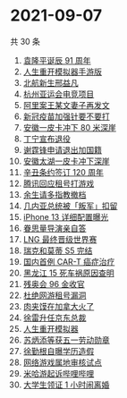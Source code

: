 # 2021-09-07

共 30 条

<!-- BEGIN -->
<!-- 最后更新时间 Tue Sep 07 2021 16:07:15 GMT+0800 (China Standard Time) -->

1. [袁隆平诞辰 91 周年](https://www.zhihu.com/search?q=袁隆平)
1. [人生重开模拟器手游版](https://www.zhihu.com/search?q=人生重开模拟器)
1. [北航新生邢益凡](https://www.zhihu.com/search?q=邢益凡)
1. [杭州亚运会电竞项目](https://www.zhihu.com/search?q=亚运会)
1. [阿里案王某文妻子再发文](https://www.zhihu.com/search?q=王某文妻子)
1. [新冠疫苗加强针要不要打](https://www.zhihu.com/search?q=新冠疫苗加强针)
1. [安徽一皮卡冲下 80 米深崖](https://www.zhihu.com/search?q=安徽太湖)
1. [丁宁宣布退役](https://www.zhihu.com/search?q=丁宁)
1. [谢霆锋申请退出加国籍](https://www.zhihu.com/search?q=谢霆锋)
1. [安徽太湖一皮卡冲下深崖](https://www.zhihu.com/search?q=安徽皮卡)
1. [辛丑条约签订 120 周年](https://www.zhihu.com/search?q=辛丑条约)
1. [腾讯回应租号打游戏](https://www.zhihu.com/search?q=腾讯游戏)
1. [余生请多指教撤档](https://www.zhihu.com/search?q=余生请多指教)
1. [几内亚总统被「叛军」扣留](https://www.zhihu.com/search?q=几内亚)
1. [iPhone 13 详细配置曝光](https://www.zhihu.com/search?q=iPhone13)
1. [眷思量导演亲自答](https://www.zhihu.com/search?q=眷思量)
1. [LNG 最终晋级世界赛](https://www.zhihu.com/search?q=lng)
1. [瑞克和莫蒂 S5 完结](https://www.zhihu.com/search?q=瑞克和莫蒂)
1. [国内首例 CAR-T 癌症治疗](https://www.zhihu.com/search?q=CAR-T)
1. [黑龙江 15 死车祸原因查明](https://www.zhihu.com/search?q=黑龙江车祸)
1. [残奥会 96 金收官](https://www.zhihu.com/search?q=东京残奥会)
1. [杜绝网游租号漏洞](https://www.zhihu.com/search?q=网游租号)
1. [肉夹馍在加拿大火了](https://www.zhihu.com/search?q=肉夹馍)
1. [徐雷升任京东总裁](https://www.zhihu.com/search?q=京东)
1. [人生重开模拟器](https://www.zhihu.com/search?q=人生重开模拟器)
1. [苏炳添等获五一劳动勋章](https://www.zhihu.com/search?q=五一劳动勋章)
1. [徐勤根自曝学历造假](https://www.zhihu.com/search?q=人类高质量男性)
1. [网络游戏属地审核试点](https://www.zhihu.com/search?q=网络游戏)
1. [米哈游起诉哔哩哔哩](https://www.zhihu.com/search?q=哔哩哔哩)
1. [大学生领证 1 小时闹离婚](https://www.zhihu.com/search?q=大学生领证)

<!-- END -->

